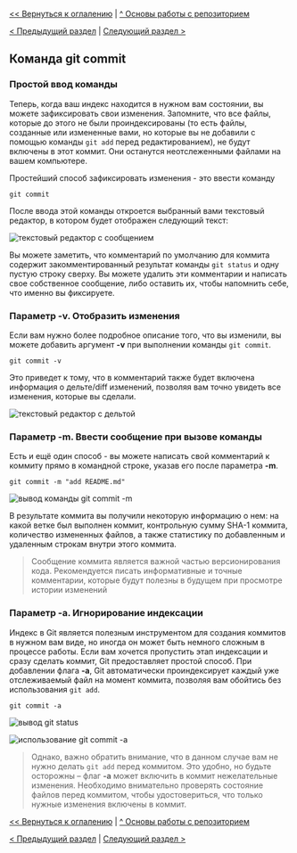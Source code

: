 [<< Вернуться к оглалению](README.md) | [^ Основы работы с репозиторием](section04.md)

[< Предыдущий раздел](section04-02.md) | [Следующий раздел >](section05.md)

Команда git commit
------------------

### Простой ввод команды

Теперь, когда ваш индекс находится в нужном вам состоянии, вы можете зафиксировать свои изменения. Запомните, что все файлы, которые до этого не были проиндексированы (то есть файлы, созданные или измененные вами, но которые вы не добавили с помощью команды `git add` перед редактированием), не будут включены в этот коммит. Они останутся неотслеженными файлами на вашем компьютере.

Простейший способ зафиксировать изменения - это ввести команду 

    git commit

После ввода этой команды откроется выбранный вами текстовый редактор, в котором будет отображен следующий текст:

![текстовый редактор с сообщением]()

Вы можете заметить, что комментарий по умолчанию для коммита содержит закомментированный результат команды `git status` и одну пустую строку сверху. Вы можете удалить эти комментарии и написать свое собственное сообщение, либо оставить их, чтобы напомнить себе, что именно вы фиксируете.

### Параметр -v. Отобразить изменения

Если вам нужно более подробное описание того, что вы изменили, вы можете добавить аргумент __-v__ при выполнении команды `git commit`. 

    git commit -v

Это приведет к тому, что в комментарий также будет включена информация о дельте/diff изменений, позволяя вам точно увидеть все изменения, которые вы сделали. 

![текстовый редактор с дельтой]()


### Параметр -m. Ввести сообщение при вызове команды

Есть и ещё один способ - вы можете написать свой комментарий к коммиту прямо в командной строке, указав его после параметра __-m__.

    git commit -m "add README.md"

![вывод команды git commit -m]()

В результате коммита вы получили некоторую информацию о нем: на какой ветке был выполнен коммит, контрольную сумму SHA-1 коммита, количество измененных файлов, а также статистику по добавленным и удаленным строкам внутри этого коммита.

> Cообщение коммита является важной частью версионирования кода. Рекомендуется писать информативные и точные комментарии, которые будут полезны в будущем при просмотре истории изменений

### Параметр -a. Игнорирование индексации

Индекс в Git является полезным инструментом для создания коммитов в нужном вам виде, но иногда он может быть немного сложным в процессе работы. Если вам хочется пропустить этап индексации и сразу сделать коммит, Git предоставляет простой способ. При добавлении флага __-a__, Git автоматически проиндексирует каждый уже отслеживаемый файл на момент коммита, позволяя вам обойтись без использования `git add`.

    git commit -a

![вывод git status]()

![использование git commit -a]()

> Однако, важно обратить внимание, что в данном случае вам не нужно делать `git add` перед коммитом. Это удобно, но будьте осторожны – флаг __-a__ может включить в коммит нежелательные изменения. Необходимо внимательно проверять состояние файлов перед коммитом, чтобы удостовериться, что только нужные изменения включены в коммит.

[<< Вернуться к оглалению](README.md) | [^ Основы работы с репозиторием](section04.md)

[< Предыдущий раздел](section04-02.md) | [Следующий раздел >](section05.md)